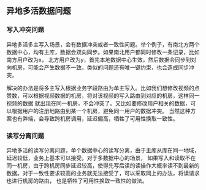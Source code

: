 ## 异地多活数据问题
### 写入冲突问题
异地多活多主写入场景，会有数据冲突或者一致性问题。举个例子，有南北方两个数据中心，均有主库，数据会双向同步。如果南北用户都同时修改一条记录，比如南方用户改为x，
北方用户改为y，首先本地数据中心生效，然后数据会同步到对向机房，可能会产生数据不一致。类似的问题还有唯一键约束，也会造成同步冲突。

解决的办法是将多主写入根据业务字段路由为单主写入。比如我们想修改视频的点赞数，可以根据视频数据的机房，将对该视频的写入路由到对应的机房，这样同一视频的数据
就出现在同一机房，不会冲突了。又比如要修改用户相关的数据，可以根据用户的注册地路由到某一个机房，避免同一用户的数据冲突。
当然这种方案也有弊端，会导致跨机房调用，延迟偏高，牺牲了可用性换取一致性。

### 读写分离问题
异地多活的读写分离问题，单个数据中心的读写分离，由于主库从库在同一地域，延迟较低，业务上基本可以接受。对于多数据中心的场景，
如果写入和读取不在同一机房，由于跨机房同步延迟较高，使得先写后读的读操作大概率读不到最新的数据。对于一致性要求较高的业务就无法接受了，可以采取同上的办法，将读请求也进行机房的路由，
也是牺牲了可用性换取一致性的做法。
